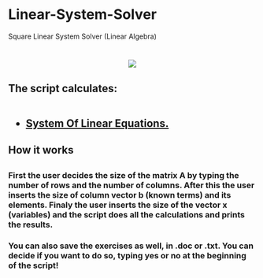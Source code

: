 # Linear-System-Solver
Square Linear System Solver (Linear Algebra)
# <center><img src="https://www.python.org/static/apple-touch-icon-72x72-precomposed.png"></center>
## <h2>The script calculates:<br><br><ul><li><a href="https://en.wikipedia.org/wiki/System_of_linear_equations">System Of Linear Equations.</a></li>
## <h2>How it works</h2>
## <h3>First the user decides the size of the matrix A by typing the number of rows and the number of columns. After this the user inserts the size of column vector b (known terms) and its elements. Finaly the user inserts the size of the vector x (variables) and the script does all the calculations and prints the results.</h3>
  
<h3>You can also save the exercises as well, in .doc or .txt. You can decide if you want to do so, typing yes or no at the beginning of the script!</h3>
